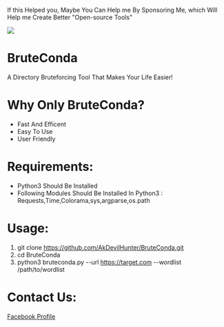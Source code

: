 If this Helped you, Maybe You Can Help me By Sponsoring Me, which Will Help me Create Better "Open-source Tools" 

<img src="https://i.imgur.com/3a0jNNr.png"></img>
# BruteConda
A Directory Bruteforcing Tool That Makes Your Life Easier!
# Why Only BruteConda?
- Fast And Efficent
- Easy To Use
- User Friendly
# Requirements:
- Python3 Should Be Installed
- Following Modules Should Be Installed In Python3 : Requests,Time,Colorama,sys,argparse,os.path
# Usage: 
1) git clone https://github.com/AkDevilHunter/BruteConda.git
2) cd BruteConda
3) python3 bruteconda.py --url https://target.com --wordlist /path/to/wordlist
# Contact Us: 
<a href="https://facebook.com/AkDevilHunter1337">Facebook Profile</a>
